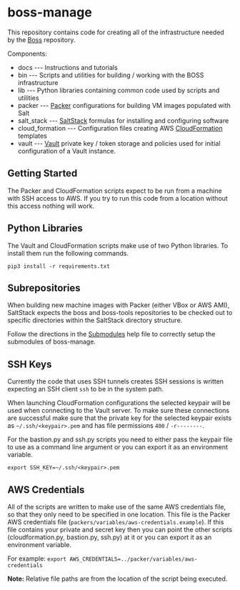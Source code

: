 boss-manage
===========

This repository contains code for creating all of the infrastructure needed by
the [Boss](https://github.com/aplmicrons/boss) repository.

Components:

 * docs --- Instructions and tutorials
 * bin --- Scripts and utilities for building / working with the BOSS infrastructure
 * lib --- Python libraries containing common code used by scripts and utilities
 * packer --- [Packer](https://www.packer.io/) configurations for building VM
              images populated with Salt
 * salt_stack --- [SaltStack](http://saltstack.com/) formulas for installing
                  and configuring software
 * cloud_formation --- Configuration files creating AWS [CloudFormation](https://aws.amazon.com/cloudformation/)
                       templates
 * vault --- [Vault](http://www.vaultproject.io/) private key / token storage
             and policies used for initial configuration of a Vault instance.

## Getting Started

The Packer and CloudFormation scripts expect to be run from a machine with SSH
access to AWS. If you try to run this code from a location without this access
nothing will work.

## Python Libraries

The Vault and CloudFormation scripts make use of two Python libraries. To
install them run the following commands.

`pip3 install -r requirements.txt`

## Subrepositories

When building new machine images with Packer (either VBox or AWS AMI),
SaltStack expects the boss and boss-tools repositories to be checked
out to specific directories within the SaltStack directory structure.

Follow the directions in the [Submodules](docs/Submodules.md) help file to
correctly setup the submodules of boss-manage.

## SSH Keys

Currently the code that uses SSH tunnels creates SSH sessions is written
expecting an SSH client `ssh` to be in the system path.

When launching CloudFormation configurations the selected keypair will be used
when connecting to the Vault server. To make sure these connections are
successful make sure that the private key for the selected keypair exists as
`~/.ssh/<keypair>.pem` and has file permissions `400` / `-r--------`.

For the bastion.py and ssh.py scripts you need to either pass the keypair
file to use as a command line argument or you can export it as an environment
variable.

`export SSH_KEY=~/.ssh/<keypair>.pem`

## AWS Credentials

All of the scripts are written to make use of the same AWS credentials file,
so that they only need to be specified in one location. This file is the Packer
AWS credentials file (`packers/variables/aws-credentials.example`). If this
file contains your private and secret key then you can point the other scripts
(cloudformation.py, bastion.py, ssh.py) at it or you can export it as an
environment variable.

For example: `export AWS_CREDENTIALS=../packer/variables/aws-credentials`

**Note:** Relative file paths are from the location of the script being executed.

